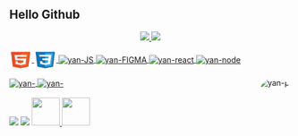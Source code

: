 ## Hello Github 
<div align="center">
  <a href="https://github.com/Yan-pi">
  <img height="150em" src="https://github-readme-stats.vercel.app/api?username=Yan-pi&show_icons=true&theme=dark&include_all_commits=true&count_private=true"/>
  <img height="150em" src="https://github-readme-stats.vercel.app/api/top-langs/?username=Yan-pi&layout=compact&langs_count=7&theme=dark"/>
</div>
<div style="display: inline_block"><br>
 
 
  
  <img align="center" alt="yan-HTML" height="30" width="40" src="https://raw.githubusercontent.com/devicons/devicon/master/icons/html5/html5-original.svg">
  <img align="center" alt="yan-CSS" height="30" width="40" src="https://raw.githubusercontent.com/devicons/devicon/master/icons/css3/css3-original.svg">
  <img align="center" alt="yan-JS" height="30" width="40"  src="https://cdn.jsdelivr.net/gh/devicons/devicon/icons/javascript/javascript-original.svg" />
  <img align="center" alt="yan-FIGMA" height="30" width="40" src="https://cdn.jsdelivr.net/gh/devicons/devicon/icons/figma/figma-original.svg">
  <img align="center" alt="yan-react" heigh="30" width="40" src="https://cdn.jsdelivr.net/gh/devicons/devicon/icons/react/react-original.svg" />
  <img align="center" alt="yan-node" heigh="30" width="40"  src="https://cdn.jsdelivr.net/gh/devicons/devicon/icons/nodejs/nodejs-original.svg" />


 
  
<div style="display: inline_block"><br>
  <img align="center" alt="yan-" height="30" width="40" src="https://cdn.jsdelivr.net/gh/devicons/devicon/icons/illustrator/illustrator-plain.svg" />
  <img align="center" alt="yan-" height="30" width="40" src="https://cdn.jsdelivr.net/gh/devicons/devicon/icons/photoshop/photoshop-plain.svg" />

  
  <img align="right" alt="yan-pi" height="150" style="border-radius:150px;" src="https://i.pinimg.com/originals/ea/97/dd/ea97dd3896500ad29dcad659abdb8a2e.jpg">
</div>
 
 <div style="display: inline_block"><br>
  <a  href="https://www.instagram.com/yanfsb/" target="_blank"> <img src="https://img.shields.io/badge/-Instagram-%23E4405F?style=for-the-badge&logo=instagram&logoColor=white" target="_blank"></a>
  <a  href = "mailto:yanfernandes404@gmail.com"><img src="https://img.shields.io/badge/-Gmail-%23333?style=for-the-badge&logo=gmail&logoColor=white" target="_blank"></a>
  <a  href="https://www.linkedin.com/in/yan-fernandes-55a81a201/" target="_blank"><img src="https://cdn.jsdelivr.net/gh/devicons/devicon/icons/linkedin/linkedin-original.svg" height="50" width="50" target="_blank"</a> 
  <a  href="https://www.behance.net/atlasyan" target="_blank"><img src="https://cdn.jsdelivr.net/gh/devicons/devicon/icons/behance/behance-original.svg" height="50" width="50" target="_blank"></a> 
 </div>
